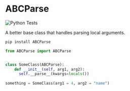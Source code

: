 # ABCParse

![Python Tests](https://github.com/mvinyard/AutoParser/actions/workflows/python-tests.yml/badge.svg)

A better base class that handles parsing local arguments.

```bash
pip install ABCParse
```

```python
from ABCParse import ABCParse


class SomeClass(ABCParse):
    def __init__(self, arg1, arg2):
      self.__parse__(kwargs=locals())
      
something = SomeClass(arg1 = 4, arg2 = "name")
```

